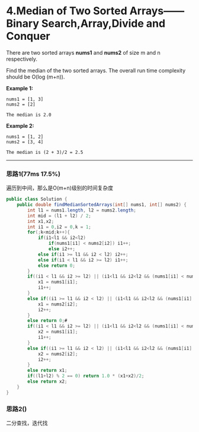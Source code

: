 # 4.Median of Two Sorted Arrays——Binary Search,Array,Divide and Conquer

There are two sorted arrays **nums1** and **nums2** of size m and n respectively.

Find the median of the two sorted arrays. The overall run time complexity should be O(log (m+n)).

**Example 1:**

```
nums1 = [1, 3]
nums2 = [2]

The median is 2.0

```

**Example 2:**

```
nums1 = [1, 2]
nums2 = [3, 4]

The median is (2 + 3)/2 = 2.5
```

---

### 思路1(77ms 17.5%)

遍历到中间，那么是O(m+n)级别的时间复杂度

```java
public class Solution {
    public double findMedianSortedArrays(int[] nums1, int[] nums2) {
        int l1 = nums1.length, l2 = nums2.length;
        int mid = (l1 + l2) / 2;
        int x1,x2;
        int i1 = 0,i2 = 0,k = 1;
        for(;k<mid;k++){
            if(i1<l1 && i2<l2)
                if(nums1[i1] < nums2[i2]) i1++;
                else i2++;
            else if(i1 >= l1 && i2 < l2) i2++;
            else if(i1 < l1 && i2 >= l2) i1++;
            else return 0;
        }
        if((i1 < l1 && i2 >= l2) || (i1<l1 && i2<l2 && (nums1[i1] < nums2[i2]))) {
            x1 = nums1[i1];
            i1++;
        }
        else if((i1 >= l1 && i2 < l2) || (i1<l1 && i2<l2 && (nums1[i1] >= nums2[i2]))){
            x1 = nums2[i2];
            i2++;
        }
        else return 0;# 
        if((i1 < l1 && i2 >= l2) || (i1<l1 && i2<l2 && (nums1[i1] < nums2[i2]))) {
            x2 = nums1[i1];
            i1++;
        }
        else if((i1 >= l1 && i2 < l2) || (i1<l1 && i2<l2 && (nums1[i1] >= nums2[i2]))){
            x2 = nums2[i2];
            i2++;
        }
        else return x1;
        if((l1+l2) % 2 == 0) return 1.0 * (x1+x2)/2;
        else return x2;
    }
}
```

### 思路2()

二分查找，迭代找